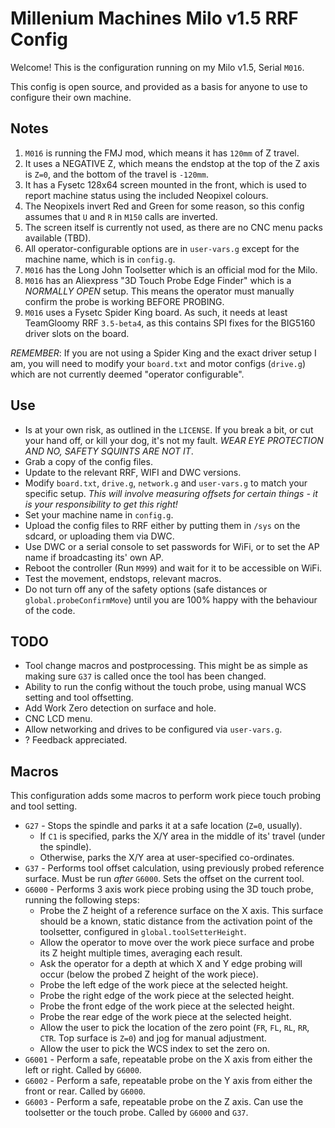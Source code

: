 # Millenium Machines Milo v1.5 RRF Config
Welcome! This is the configuration running on my Milo v1.5, Serial `M016`.

This config is open source, and provided as a basis for anyone to use to configure their own machine.

## Notes

1. `M016` is running the FMJ mod, which means it has `120mm` of Z travel.
2. It uses a NEGATIVE Z, which means the endstop at the top of the Z axis is `Z=0`, and the bottom of the travel is `-120mm`.
3. It has a Fysetc 128x64 screen mounted in the front, which is used to report machine status using the included Neopixel colours.
4. The Neopixels invert Red and Green for some reason, so this config assumes that `U` and `R` in `M150` calls are inverted.
5. The screen itself is currently not used, as there are no CNC menu packs available (TBD).
6. All operator-configurable options are in `user-vars.g` except for the machine name, which is in `config.g`.
7. `M016` has the Long John Toolsetter which is an official mod for the Milo.
8. `M016` has an Aliexpress "3D Touch Probe Edge Finder" which is a *NORMALLY OPEN* setup. This means the operator must manually confirm the probe is working BEFORE PROBING.
9. `M016` uses a Fysetc Spider King board. As such, it needs at least TeamGloomy RRF `3.5-beta4`, as this contains SPI fixes for the BIG5160 driver slots on the board.

*REMEMBER*: If you are not using a Spider King and the exact driver setup I am, you will need to modify your `board.txt` and motor configs (`drive.g`) which are not currently deemed "operator configurable".

## Use
* Is at your own risk, as outlined in the `LICENSE`. If you break a bit, or cut your hand off, or kill your dog, it's not my fault. *WEAR EYE PROTECTION AND NO, SAFETY SQUINTS ARE NOT IT*.
* Grab a copy of the config files.
* Update to the relevant RRF, WIFI and DWC versions.
* Modify `board.txt`, `drive.g`, `network.g` and `user-vars.g` to match your specific setup. _This will involve measuring offsets for certain things - it is your responsibility to get this right!_
* Set your machine name in `config.g`.
* Upload the config files to RRF either by putting them in `/sys` on the sdcard, or uploading them via DWC.
* Use DWC or a serial console to set passwords for WiFi, or to set the AP name if broadcasting its' own AP.
* Reboot the controller (Run `M999`) and wait for it to be accessible on WiFi.
* Test the movement, endstops, relevant macros.
* Do not turn off any of the safety options (safe distances or `global.probeConfirmMove`) until you are 100% happy with the behaviour of the code.

## TODO
* Tool change macros and postprocessing. This might be as simple as making sure `G37` is called once the tool has been changed.
* Ability to run the config without the touch probe, using manual WCS setting and tool offsetting.
* Add Work Zero detection on surface and hole.
* CNC LCD menu.
* Allow networking and drives to be configured via `user-vars.g`.
* ? Feedback appreciated.

## Macros
This configuration adds some macros to perform work piece touch probing and tool setting.
* `G27` - Stops the spindle and parks it at a safe location (`Z=0`, usually).
  - If `C1` is specified, parks the X/Y area in the middle of its' travel (under the spindle).
  - Otherwise, parks the X/Y area at user-specified co-ordinates.
* `G37` - Performs tool offset calculation, using previously probed reference surface. Must be run _after_ `G6000`. Sets the offset on the current tool.
* `G6000` - Performs 3 axis work piece probing using the 3D touch probe, running the following steps:
  - Probe the Z height of a reference surface on the X axis. This surface should be a known, static distance from the activation point of the toolsetter, configured in `global.toolSetterHeight`.
  - Allow the operator to move over the work piece surface and probe its Z height multiple times, averaging each result.
  - Ask the operator for a depth at which X and Y edge probing will occur (below the probed Z height of the work piece).
  - Probe the left edge of the work piece at the selected height.
  - Probe the right edge of the work piece at the selected height.
  - Probe the front edge of the work piece at the selected height.
  - Probe the rear edge of the work piece at the selected height.
  - Allow the user to pick the location of the zero point (`FR`, `FL`, `RL`, `RR`, `CTR`. Top surface is `Z=0`) and jog for manual adjustment.
  - Allow the user to pick the WCS index to set the zero on.
* `G6001` - Perform a safe, repeatable probe on the X axis from either the left or right. Called by `G6000`.
* `G6002` - Perform a safe, repeatable probe on the Y axis from either the front or rear. Called by `G6000`.
* `G6003` - Perform a safe, repeatable probe on the Z axis. Can use the toolsetter or the touch probe. Called by `G6000` and `G37`.
